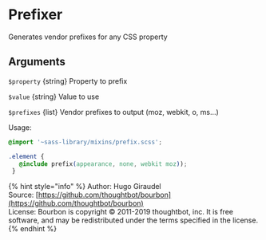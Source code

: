 # Prefixer

Generates vendor prefixes for any CSS property

## Arguments

`$property` {string} Property to prefix

`$value` {string} Value to use

`$prefixes` {list} Vendor prefixes to output \(moz, webkit, o, ms...\)

Usage:

```css
@import '~sass-library/mixins/prefix.scss';

.element {
   @include prefix(appearance, none, webkit moz));
 }
```

{% hint style="info" %}
  Author: Hugo Giraudel<br>
  Source: [https://github.com/thoughtbot/bourbon](https://github.com/thoughtbot/bourbon)<br>
  License: Bourbon is copyright © 2011-2019 thoughtbot, inc. It is free software, and may be redistributed under the terms specified in the license.
{% endhint %}
